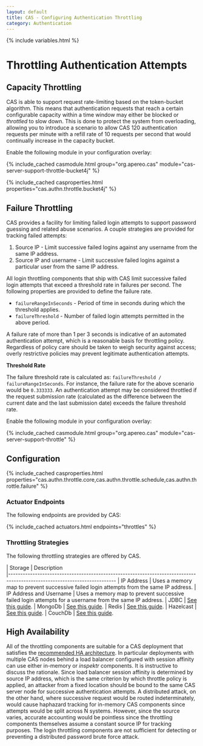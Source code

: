 ```yaml
---
layout: default
title: CAS - Configuring Authentication Throttling
category: Authentication
---
```

{% include variables.html %}

# Throttling Authentication Attempts

## Capacity Throttling

CAS is able to support request rate-limiting based on the token-bucket algorithm. This
means that authentication requests that reach a certain configurable capacity within 
a time window may either be blocked or _throttled_ to slow down. This is done to 
protect the system from overloading, allowing you to introduce a scenario to allow 
CAS 120 authentication requests per minute with a refill rate of 10 requests per 
second that would continually increase in the capacity bucket.

Enable the following module in your configuration overlay:

{% include_cached casmodule.html group="org.apereo.cas" module="cas-server-support-throttle-bucket4j" %}

{% include_cached casproperties.html properties="cas.authn.throttle.bucket4j" %}

## Failure Throttling

CAS provides a facility for limiting failed login attempts to support password guessing and related abuse scenarios.
A couple strategies are provided for tracking failed attempts:

1. Source IP - Limit successive failed logins against any username from the same IP address.
2. Source IP and username - Limit successive failed logins against a particular user from the same IP address.

All login throttling components that ship with CAS limit successive failed login attempts that exceed a threshold
rate in failures per second. The following properties are provided to define the failure rate.

* `failureRangeInSeconds` - Period of time in seconds during which the threshold applies.
* `failureThreshold` - Number of failed login attempts permitted in the above period.

A failure rate of more than 1 per 3 seconds is indicative of an automated authentication attempt, which is a
reasonable basis for throttling policy. Regardless of policy care should be 
taken to weigh security against access;
overly restrictive policies may prevent legitimate authentication attempts.

<div class="alert alert-info mt-3"><strong>Threshold Rate</strong><p>
The failure threshold rate is calculated as: <code>failureThreshold / failureRangeInSeconds</code>. For instance,
the failure rate for the above scenario would be <code>0.333333</code>. An authentication attempt may be considered throttled
if the request submission rate (calculated as the difference between the current date and the last submission date) exceeds
the failure threshold rate.
</p></div>

Enable the following module in your configuration overlay:

{% include_cached casmodule.html group="org.apereo.cas" module="cas-server-support-throttle" %}

## Configuration

{% include_cached casproperties.html properties="cas.authn.throttle.core,cas.authn.throttle.schedule,cas.authn.throttle.failure" %}

### Actuator Endpoints

The following endpoints are provided by CAS:

{% include_cached actuators.html endpoints="throttles" %}

### Throttling Strategies
      
The following throttling strategies are offered by CAS.

| Storage          | Description                                         
|--------------------------------------------------------------------------------------------------------------------------
| IP Address       | Uses a memory map to prevent successive failed login attempts from the same IP address.
| IP Address and Username | Uses a memory map to prevent successive failed login attempts for a username from the same IP address.
| JDBC             | [See this guide](Configuring-Authentication-Throttling-JDBC.html).
| MongoDb          | [See this guide](Configuring-Authentication-Throttling-MongoDb.html).
| Redis            | [See this guide](Configuring-Authentication-Throttling-Redis.html).
| Hazelcast        | [See this guide](Configuring-Authentication-Throttling-Hazelcast.html).
| CouchDb          | [See this guide](Configuring-Authentication-Throttling-CouchDb.html).

## High Availability

All of the throttling components are suitable for a CAS deployment that satisfies the
[recommended HA architecture](../high_availability/High-Availability-Guide.html). In particular 
deployments with multiple CAS nodes behind a load balancer configured with session 
affinity can use either in-memory or _inspektr_ components. It is
instructive to discuss the rationale. Since load balancer session affinity is determined by source IP address, which
is the same criterion by which throttle policy is applied, an attacker from a fixed location should be bound to the
same CAS server node for successive authentication attempts. A distributed attack, on the other hand, where successive
request would be routed indeterminately, would cause haphazard tracking for in-memory CAS components since attempts
would be split across N systems. However, since the source varies, accurate accounting would be pointless since the
throttling components themselves assume a constant source IP for tracking purposes. The login throttling components
are not sufficient for detecting or preventing a distributed password brute force attack.
